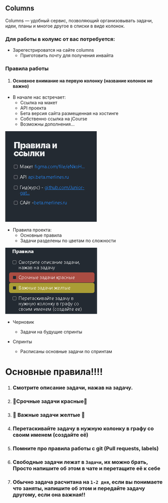 ## Columns 

Columns — удобный сервис, позволяющий организовывать задачи, идеи, планы и многое другое в списки в виде колонок.

### Для работы в колумс от вас потребуется: 

* Зарегестрироватся на сайте columns
     + Приготовить почту для получения инвайта



### Правила работы
    
1. #### Основное внимание на первую колонку (название колонок не важно)
 
* В начале нас встречает:
     + Ссылка на макет
     + API проекта
     + Бета версия сайта размещенная на хостинге
     + Собственно ссылка на jCourse
     + Возможны дополнения...


![columns1](/Cases/Columns/image/columns1.jpg)



* Правила проекта: 
     + Основные правила
     + Задачи разделены по цветам по сложности



![columns2](/Cases/Columns/image/columns2.jpg)

* Черновик
     + Задачи на будущие спринты

* Спринты
     + Расписаны основные задачи по спринтам


# Основные правила!!!!

1. ### Смотрите описание задачи, нажав на задачу.
2. ### :red_circle:Срочные задачи красные:red_circle:
3. ### :low_brightness: Важные задачи желтые :low_brightness:
4. ### Перетаскивайте задачу в нужную колонку в графу со своим именем (создайте её)
5. ### Помните про правила работы с git (Pull requests, labels)
6. ### Свободные задачи лежат в `Задачи`, их можно брать, Просто напишите об этом в чате и перетащите её к себе
7. ### Обычно задача расчитана на `1-2 дня`, если вы понимаете что заняты, напишите об этом и передайте задачу другому, если она важная!!